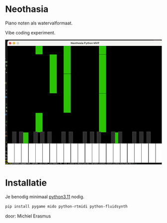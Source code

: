 # Neothasia
Piano noten als watervalformaat.

Vibe coding experiment.

<img src="./img/neothasia.png"><br>

# Installatie
Je benodig minimaal <a href="https://python.org">python3.11</a> nodig.

```bash
pip install pygame mido python-rtmidi python-fluidsynth
```

door: Michiel Erasmus
